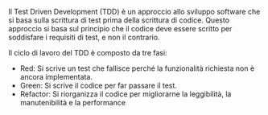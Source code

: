   
Il Test Driven Development (TDD) è un approccio allo sviluppo software che si basa sulla scrittura di test prima della scrittura di codice. Questo approccio si basa sul principio che il codice deve essere scritto per soddisfare i requisiti di test, e non il contrario.

Il ciclo di lavoro del TDD è composto da tre fasi:
- Red: Si scrive un test che fallisce perché la funzionalità richiesta non è ancora implementata.
- Green: Si scrive il codice per far passare il test.
- Refactor: Si riorganizza il codice per migliorarne la leggibilità, la manutenibilità e la performance